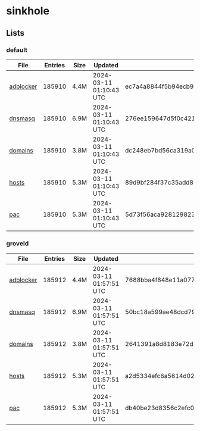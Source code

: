 # sinkhole

## Lists

### default

|File|Entries|Size|Updated|Hash|
|-|-|-|-|-|
|[adblocker](https://raw.githubusercontent.com/groveld/sinkhole/lists/default/adblocker.txt)|185910|4.4M|2024-03-11 01:10:43 UTC|ec7a4a8844f5b94ecb9a540b4919604965f7fc9bbc7fafa30449393cd9257374|
|[dnsmasq](https://raw.githubusercontent.com/groveld/sinkhole/lists/default/dnsmasq.txt)|185910|6.9M|2024-03-11 01:10:43 UTC|276ee159647d5f0c42150f01d972bffed1cebd6cfadaaf6ecdedb93c06af0d98|
|[domains](https://raw.githubusercontent.com/groveld/sinkhole/lists/default/domains.txt)|185910|3.8M|2024-03-11 01:10:43 UTC|dc248eb7bd56ca319a045b90d24a57d5d04da253be36412d174e81cd01e221d8|
|[hosts](https://raw.githubusercontent.com/groveld/sinkhole/lists/default/hosts.txt)|185910|5.3M|2024-03-11 01:10:43 UTC|89d9bf284f37c35add87df0a78d53cf840cb6117d9a0cdb4d89a437302165d73|
|[pac](https://raw.githubusercontent.com/groveld/sinkhole/lists/default/pac.txt)|185910|5.3M|2024-03-11 01:10:43 UTC|5d73f56aca92812982310f8f00e8ac2bda9f19ed8395efb4c85cd967003c88f4|

### groveld

|File|Entries|Size|Updated|Hash|
|-|-|-|-|-|
|[adblocker](https://raw.githubusercontent.com/groveld/sinkhole/lists/groveld/adblocker.txt)|185912|4.4M|2024-03-11 01:57:51 UTC|7688bba4f848e11a07743c4776686a7302e82606a777bcb109a698a401b7229d|
|[dnsmasq](https://raw.githubusercontent.com/groveld/sinkhole/lists/groveld/dnsmasq.txt)|185912|6.9M|2024-03-11 01:57:51 UTC|50bc18a599ae48dcd790bd01d7837637842b98e0c3a96228599069ea25da8257|
|[domains](https://raw.githubusercontent.com/groveld/sinkhole/lists/groveld/domains.txt)|185912|3.8M|2024-03-11 01:57:51 UTC|2641391a8d8183e72d3f1f56e2e066d29a7317a6307ce830d5b337ceb71ea0e8|
|[hosts](https://raw.githubusercontent.com/groveld/sinkhole/lists/groveld/hosts.txt)|185912|5.3M|2024-03-11 01:57:51 UTC|a2d5334efc6a5614d02104a91e4c8f098a091d403ba0dfb69db5803a8a32547c|
|[pac](https://raw.githubusercontent.com/groveld/sinkhole/lists/groveld/pac.txt)|185912|5.3M|2024-03-11 01:57:51 UTC|db40be23d8356c2efc0bc63026c4bef2a37fe1d432a66b9873f299ee36092c8b|
